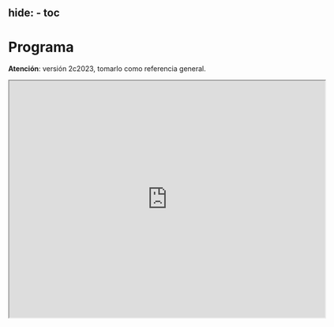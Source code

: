 hide:
    - toc
---
# Programa 

**Atención**: versión 2c2023, tomarlo como referencia general.

<iframe src="https://drive.google.com/file/d/18W-ygvhvMfjN0yt9SQ9ld0-kzDtFGcJy/preview" width="640" height="480" allow="autoplay"></iframe>


